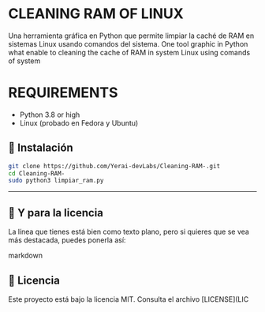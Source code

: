 # CLEANING RAM OF LINUX

Una herramienta gráfica en Python que permite limpiar la caché de RAM en sistemas Linux usando comandos del sistema.
One tool graphic in Python what enable to cleaning the cache of RAM in system Linux using comands of system

# REQUIREMENTS
- Python 3.8 or high
- Linux (probado en Fedora y Ubuntu)

## 🚀 Instalación

```bash
git clone https://github.com/Yerai-devLabs/Cleaning-RAM-.git
cd Cleaning-RAM-
sudo python3 limpiar_ram.py
```
---

## 🧾 Y para la licencia

La línea que tienes está bien como texto plano, pero si quieres que se vea más destacada, puedes ponerla así:

markdown
## 📄 Licencia

Este proyecto está bajo la licencia MIT. Consulta el archivo [LICENSE](LIC
